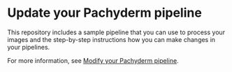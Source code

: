 # Update your Pachyderm pipeline

This repository includes a sample pipeline that you can
use to process your images and the step-by-step instructions
how you can make changes in your pipelines.

For more information, see [Modify your Pachyderm pipeline](update-pipeline.md).

